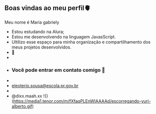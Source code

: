 ## Boas vindas ao meu perfil🫀

Meu nome é Maria gabriely

- Estou estudando na Alura;
- Estou me desenvolvendo na linguagem JavasScript.
- Ultilizo esse espaço para minha organização e compartilhamento dos meus projetos desenvolvidos.
- 🖤
- 
- ### Você pode entrar em contato comigo 🎈
- 
- eleoterio.sousa@escola.pr.gov.br
- 
- @dixx.maah.xx
!{}(https://media1.tenor.com/m/fXfaqPLEnWIAAAAd/escorregando-yuri-alberto.gif)
  
